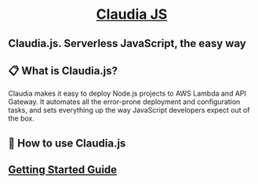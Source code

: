 <h1 align="center">
  <a href="https://claudiajs.com/">
    Claudia JS
  </a>
</h1>

Claudia.js. Serverless JavaScript, the easy way
---

## 📋 What is Claudia.js?

Claudia makes it easy to deploy Node.js projects to AWS Lambda and API Gateway. It automates all the error-prone deployment and configuration tasks, and sets everything up the way JavaScript developers expect out of the box.

## 🎉 How to use Claudia.js

<h2>
  <a href="https://claudiajs.com/tutorials/hello-world-lambda.html">
    Getting Started Guide
  </a>
</h2>
